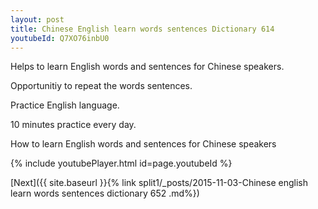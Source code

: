 ```yaml
---
layout: post
title: Chinese English learn words sentences Dictionary 614 
youtubeId: Q7XO76inbU0
---
```

 
 
Helps to learn English words and sentences for Chinese speakers.

Opportunitiy to repeat the words sentences. 

Practice English language. 
 
10 minutes practice every day. 
 
How to learn English words and sentences for Chinese speakers 
 
{% include youtubePlayer.html id=page.youtubeId %}
 
 
[Next]({{ site.baseurl }}{% link  split1/_posts/2015-11-03-Chinese english learn words sentences dictionary 652 .md%})
 
